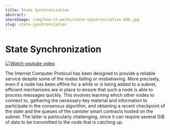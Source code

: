```yaml
---
title: State Synchronization
abstract: 
shareImage: /img/how-it-works/state-synchronization.600.jpg
slug: state-synchronization
---
```


# State Synchronization

[![Watch youtube video](https://img.youtube.com/vi/WaNJINjGleg/0.jpg)](https://www.youtube.com/watch?v=WaNJINjGleg)

The Internet Computer Protocol has been designed to provide a reliable service despite some of the nodes failing or misbehaving. More precisely, even if a node has been offline for a while or is being added to a subnet, efficient mechanisms are in place to ensure that such a node is able to process messages quickly. This involves learning which other nodes to connect to, gathering the necessary key material and information to participate in the consensus algorithm, and obtaining a recent checkpoint of the state and the queues of the canister smart contracts hosted on the subnet. The latter is particularly challenging, since it can require several GiB of data to be transmitted to the node that is catching up.


